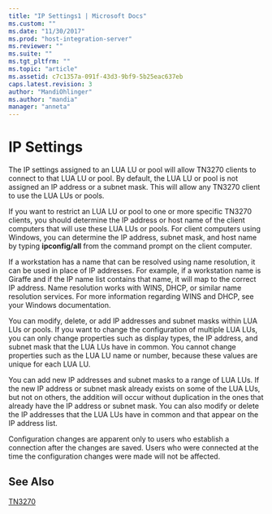 ```yaml
---
title: "IP Settings1 | Microsoft Docs"
ms.custom: ""
ms.date: "11/30/2017"
ms.prod: "host-integration-server"
ms.reviewer: ""
ms.suite: ""
ms.tgt_pltfrm: ""
ms.topic: "article"
ms.assetid: c7c1357a-091f-43d3-9bf9-5b25eac637eb
caps.latest.revision: 3
author: "MandiOhlinger"
ms.author: "mandia"
manager: "anneta"
---
```

# IP Settings
The IP settings assigned to an LUA LU or pool will allow TN3270 clients to connect to that LUA LU or pool. By default, the LUA LU or pool is not assigned an IP address or a subnet mask. This will allow any TN3270 client to use the LUA LUs or pools.  
  
 If you want to restrict an LUA LU or pool to one or more specific TN3270 clients, you should determine the IP address or host name of the client computers that will use these LUA LUs or pools. For client computers using Windows, you can determine the IP address, subnet mask, and host name by typing **ipconfig/all** from the command prompt on the client computer.  
  
 If a workstation has a name that can be resolved using name resolution, it can be used in place of IP addresses. For example, if a workstation name is Giraffe and if the IP name list contains that name, it will map to the correct IP address. Name resolution works with WINS, DHCP, or similar name resolution services. For more information regarding WINS and DHCP, see your Windows documentation.  
  
 You can modify, delete, or add IP addresses and subnet masks within LUA LUs or pools. If you want to change the configuration of multiple LUA LUs, you can only change properties such as display types, the IP address, and subnet mask that the LUA LUs have in common. You cannot change properties such as the LUA LU name or number, because these values are unique for each LUA LU.  
  
 You can add new IP addresses and subnet masks to a range of LUA LUs. If the new IP address or subnet mask already exists on some of the LUA LUs, but not on others, the addition will occur without duplication in the ones that already have the IP address or subnet mask. You can also modify or delete the IP addresses that the LUA LUs have in common and that appear on the IP address list.  
  
 Configuration changes are apparent only to users who establish a connection after the changes are saved. Users who were connected at the time the configuration changes were made will not be affected.  
  
## See Also  
 [TN3270](../core/tn32702.md)
